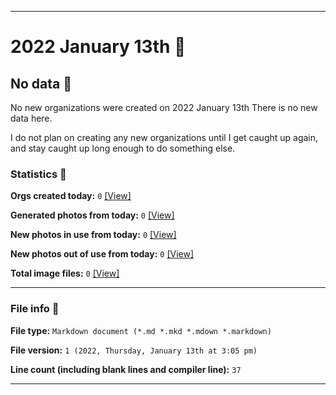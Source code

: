 
***

# 2022 January 13th 📅

## No data 🚫

No new organizations were created on 2022 January 13th There is no new data here.

I do not plan on creating any new organizations until I get caught up again, and stay caught up long enough to do something else.

<!-- I will (hopefully) be creating new organizations at some point later this month. At the moment, I have become overloaded, and need to take a break. The list keeps growing faster than I can catch up on it, and it would have taken 3+ more consecutive days of work, which I can't do right now. !-->

### Statistics 📝

**Orgs created today:** `0` [[View]](/NewOrgs/2022/01_January/README.md#january-13th-2022)

**Generated photos from today:** `0` [[View]](/OrganizationGraphics/ByDate/2022/01_January/13/Generated/)

**New photos in use from today:** `0` [[View]](/OrganizationGraphics/ByDate/2022/01_January/13/Used/)

**New photos out of use from today:** `0` [[View]](/OrganizationGraphics/ByDate/2022/01_January/13/Unused/)

**Total image files:** `0` [[View]](/OrganizationGraphics/ByDate/2022_January/13/)

***

### File info 📜

**File type:** `Markdown document (*.md *.mkd *.mdown *.markdown)`

**File version:** `1 (2022, Thursday, January 13th at 3:05 pm)`

**Line count (including blank lines and compiler line):** `37`

***
